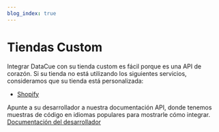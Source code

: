 ```yaml
---
blog_index: true
---
```


# Tiendas Custom

Integrar DataCue con su tienda custom es fácil porque es una API de corazón. Si su tienda no está utilizando los siguientes servicios, consideramos que su tienda está personalizada:

- [Shopify](/es/shopify/)

Apunte a su desarrollador a nuestra documentación API, donde tenemos muestras de código en idiomas populares para mostrarle cómo integrar.
[Documentación del desarrollador](https://developer.datacue.co/)